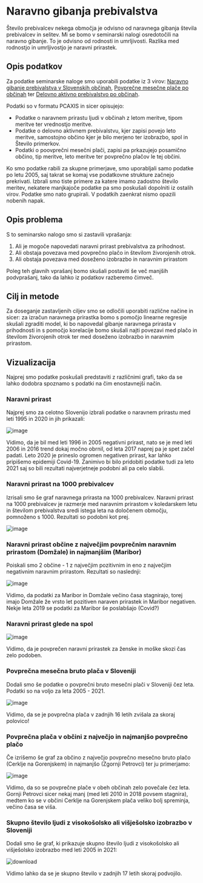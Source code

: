 # Naravno gibanja prebivalstva
Število prebivalcev nekega območja je odvisno od naravnega gibanja števila prebivalcev in selitev. Mi se bomo v seminarski nalogi osredotočili na naravno gibanje. To je odvisno od rodnosti in umrljivosti. Razlika med rodnostjo in umrljivostjo je naravni prirastek.

## Opis podatkov
Za podatke seminarske naloge smo uporabili podatke iz 3 virov: [Naravno gibanje prebivalstva v Slovenskih občinah](https://podatki.gov.si/dataset/surs05i1002s?resource_id=dba45097-b4aa-45e8-914c-7d41a49269c4), [Povprečne mesečne plače po občinah](https://podatki.gov.si/dataset/surs0772615s/resource/a3b2e662-9a14-4b8f-ab50-9a703f8db73e) ter [Delovno aktivno prebivalstvo po občinah](https://podatki.gov.si/dataset/surs0764720s/resource/e1993089-ac98-4695-b7b8-f2e10d86a331).

Podatki so v formatu PCAXIS in sicer opisujejo:
* Podatke o naravnem prirastu ljudi v občinah z letom meritve, tipom meritve ter vrednostjo meritve.
* Podatke o delovno aktivnem prebivalstvu, kjer zapisi povejo leto meritve, samostojno občino kjer je bilo merjeno ter izobrazbo, spol in Število primerkov.
* Podatki o poovprečni mesečni plači, zapisi pa prkazujejo posamično občino, tip meritve, leto meritve ter povprečno plačov le tej občini.

Ko smo podatke rabili za skupne primerjave, smo uporabljali samo podatke po letu 2005, saj takrat se komaj vse podatkovne strukture začnejo prekrivati.
Izbrali smo tiste primere za katere imamo zadostno število meritev, nekatere manjkajoče podatke pa smo poskušali dopolniti iz ostalih virov. Podatke smo nato grupirali. V podatkih zaenkrat nismo opazili nobenih napak.

## Opis problema
S to seminarsko nalogo smo si zastavili vprašanja: 
1.  Ali je mogoče napovedati naravni prirast prebivalstva za prihodnost.
2.  Ali obstaja povezava med povprečno plačo in številom živorojenih otrok.
3.  Ali obstaja povezava med doseženo izobrazbo in naravnim prirastom  

Poleg teh glavnih vprašanj bomo skušali postaviti še več manjših podvprašanj, tako da lahko iz podatkov razberemo čimveč.

## Cilj in metode
Za doseganje zastavljenih ciljev smo se odločili uporabiti različne načine in sicer: za izračun naravnega prirastka bomo s pomočjo linearne regresije skušali zgraditi model, ki bo napovedal gibanje naravnega prirasta v prihodnosti in s pomočjo korelacije bomo skušali najti povezavi med plačo in številom živorojenih otrok ter med doseženo izobrazbo in naravnim prirastom. 

## Vizualizacija
Najprej smo podatke poskušali predstaviti z različnimi grafi, tako da se lahko dodobra spoznamo s podatki na čim enostavnejši način.
### Naravni prirast
Najprej smo za celotno Slovenijo izbrali podatke o naravnem prirastu med leti 1995 in 2020 in jih prikazali:

![image](https://user-images.githubusercontent.com/75035799/163204094-ee29e450-7de2-4b8b-beb9-c1cd025eb946.png)

Vidimo, da je bil med leti 1996 in 2005 negativni prirast, nato se je med leti 2006 in 2016 trend dokaj močno obrnil, od leta 2017 naprej pa je spet začel padati. Leto 2020 je prineslo ogromen negativen prirast, kar lahko pripišemo epidemiji Covid-19. Zanimivo bi bilo pridobiti podatke tudi za leto 2021 saj so bili rezultati najverjetneje podobni ali pa celo slabši.

### Naravni prirast na 1000 prebivalcev
Izrisali smo še graf naravnega prirasta na 1000 prebivalcev. Naravni prirast na 1000 prebivalcev je razmerje med naravnim prirastom v koledarskem letu in številom prebivalstva sredi istega leta na določenem območju, pomnoženo s 1000. Rezultati so podobni kot prej.

![image](https://user-images.githubusercontent.com/75035799/163205258-769a5982-4a2a-4150-b86f-4c8eb2dd4f44.png)

### Naravni prirast občine z največjim povprečnim naravnim prirastom (Domžale) in najmanjšim (Maribor)
Poiskali smo 2 občine - 1 z največjim pozitivnim in eno z največjim negativnim naravnim prirastom. Rezultati so naslednji:

![image](https://user-images.githubusercontent.com/75035799/163210836-a8c42a0f-d22f-4893-a193-f4cfec45858d.png)

Vidimo, da podatki za Maribor in Domžale večino časa stagnirajo, torej imajo Domžale že vrsto let pozitiven naraven prirastek in Maribor negativen. Nekje leta 2019 se podatki za Maribor še poslabšajo (Covid?)

### Naravni prirast glede na spol

![image](https://user-images.githubusercontent.com/75035799/163211864-8017b6c2-9379-4b72-be6c-845d6156240c.png)

Vidimo, da je povprečen naravni prirastek za ženske in moške skozi čas zelo podoben.

### Povprečna mesečna bruto plača v Sloveniji
Dodali smo še podatke o povprečni bruto mesečni plači v Sloveniji čez leta. Podatki so na voljo za leta 2005 - 2021.

![image](https://user-images.githubusercontent.com/75035799/163212551-470e7678-6c62-4626-a6f1-53f3d3fa3ab5.png)

Vidimo, da se je povprečna plača v zadnjih 16 letih zvišala za skoraj polovico!

### Povprečna plača v občini z največjo in najmanjšo povprečno plačo
Če izrišemo še graf za občino z največjo povprečno mesečno bruto plačo (Cerklje na Gorenjskem) in najmanjšo (Zgornji Petrovci) ter ju primerjamo:

![image](https://user-images.githubusercontent.com/75035799/163214117-393ad4fa-d472-4367-a816-5f236506566d.png)

Vidimo, da so se povprečne plače v obeh občinah zelo povečale čez leta. Gornji Petrovci sicer nekaj manj (med leti 2010 in 2018 povsem stagnira), medtem ko se v občini Cerklje na Gorenjskem plača veliko bolj spreminja, večino časa se viša.

### Skupno število ljudi z visokošolsko ali višješolsko izobrazbo v Sloveniji
Dodali smo še graf, ki prikazuje skupno število ljudi z visokošolsko ali višješolsko izobrazbo med leti 2005 in 2021:

![download](https://user-images.githubusercontent.com/65236334/163228248-6fe0bc6a-38ac-47ae-8f65-834fcf0eda46.png)

Vidimo lahko da se je skupno število v zadnjih 17 letih skoraj podvojilo.

